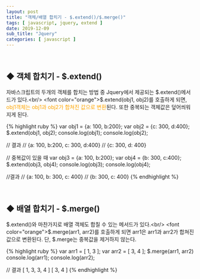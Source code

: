 ```yaml
---
layout: post
title: "객체/배열 합치기 - $.extend()/$.merge()"
tags: [ javascript, jquery, extend ]
date: 2019-12-09
sub_title: "Jquery"
categories: [ javascript ]
---
```


<p align="center">
    
</p><br/>

## ◆ 객체 합치기 - $.extend()
자바스크립트의 두개의 객체를 합치는 방법 중 Jquery에서 제공되는 $.extend()메서드가 있다.<br/> <font color="orange">$.extend(obj1, obj2)</font>를 호출하게 되면, <font color="orange">obj1객체는 obj1과 obj2가 합쳐진 값으로 변환</font>된다. 또한 중복되는 객체값은 덮어씌워지게 된다.

{% highlight ruby %}
var obj1 = {a: 100, b:200};
var obj2 = {c: 300, d:400};
$.extend(obj1, obj2);
console.log(obj1);
console.log(obj2);

// 결과
// {a: 100, b:200, c: 300, d:400}
// {c: 300, d: 400}

// 중복값이 있을 때
var obj3 = {a: 100, b:200};
var obj4 = {b: 300, c:400};
$.extend(obj3, obj4);
console.log(obj3);
console.log(obj4);

//결과
// {a: 100, b: 300, c: 400}
// {b: 300, c: 400}
{% endhighlight %}

<br/>

## ◆ 배열 합치기 - $.merge()
$.extend()와 마찬가지로 배열 객체도 합칠 수 있는 메서드가 있다.<br/> <font color="orange">$.merge(arr1, arr2)를 호출하게 되면 arr1은 arr1과 arr2가 합쳐진 값으로 변환</font>된다. 단, $.merge는 중복값을 제거하지 않는다.

{% highlight ruby %}
var arr1 = [ 1, 3 ];
var arr2 = [ 3, 4 ];
$.merge(arr1, arr2)
console.log(arr1);
console.log(arr2);

// 결과
[ 1, 3, 3, 4 ]
[ 3, 4 ]
{% endhighlight %}


<br/>